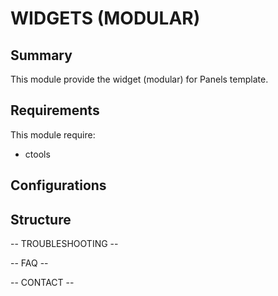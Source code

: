 # WIDGETS (MODULAR)
## Summary
This module provide the widget (modular) for Panels template.

## Requirements
This module require:
 - ctools

## Configurations

## Structure

-- TROUBLESHOOTING --

-- FAQ --

-- CONTACT --